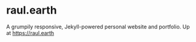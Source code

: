 # raul.earth
A grumpily responsive, Jekyll-powered personal website and portfolio. Up at https://raul.earth
